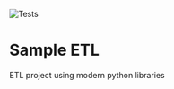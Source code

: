 
![Tests](https://github.com/modebadzegiorgi/sample_etl/actions/workflows/test.yml/badge.svg)

# Sample ETL

ETL project using modern python libraries
